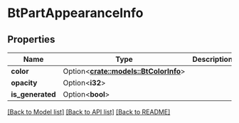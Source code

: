# BtPartAppearanceInfo

## Properties

Name | Type | Description | Notes
------------ | ------------- | ------------- | -------------
**color** | Option<[**crate::models::BtColorInfo**](BTColorInfo.md)> |  | [optional]
**opacity** | Option<**i32**> |  | [optional]
**is_generated** | Option<**bool**> |  | [optional]

[[Back to Model list]](../README.md#documentation-for-models) [[Back to API list]](../README.md#documentation-for-api-endpoints) [[Back to README]](../README.md)


